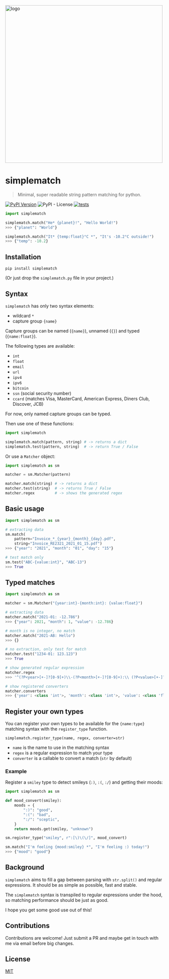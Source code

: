<img width="500" src="https://raw.githubusercontent.com/tfeldmann/simplematch/main/docs/simplematch.svg" alt="logo">

# simplematch

> Minimal, super readable string pattern matching for python.

[![PyPI Version][pypi-image]][pypi-url]
![PyPI - License](https://img.shields.io/pypi/l/simplematch)
[![tests](https://github.com/tfeldmann/simplematch/actions/workflows/tests.yml/badge.svg?branch=main)](https://github.com/tfeldmann/simplematch/actions/workflows/tests.yml)

```python
import simplematch

simplematch.match("He* {planet}!", "Hello World!")
>>> {"planet": "World"}

simplematch.match("It* {temp:float}°C *", "It's -10.2°C outside!")
>>> {"temp": -10.2}
```

## Installation

`pip install simplematch`

(Or just drop the `simplematch.py` file in your project.)

## Syntax

`simplematch` has only two syntax elements:

- wildcard `*`
- capture group `{name}`

Capture groups can be named (`{name}`), unnamed (`{}`) and typed (`{name:float}`).

The following types are available:

- `int`
- `float`
- `email`
- `url`
- `ipv4`
- `ipv6`
- `bitcoin`
- `ssn` (social security number)
- `ccard` (matches Visa, MasterCard, American Express, Diners Club, Discover, JCB)

For now, only named capture groups can be typed.

Then use one of these functions:

```python
import simplematch

simplematch.match(pattern, string) # -> returns a dict
simplematch.test(pattern, string)  # -> return True / False
```

Or use a `Matcher` object:

```python
import simplematch as sm

matcher = sm.Matcher(pattern)

matcher.match(string) # -> returns a dict
matcher.test(string)  # -> returns True / False
matcher.regex         # -> shows the generated regex
```

## Basic usage

```python
import simplematch as sm

# extracting data
sm.match(
    pattern="Invoice_*_{year}_{month}_{day}.pdf",
    string="Invoice_RE2321_2021_01_15.pdf")
>>> {"year": "2021", "month": "01", "day": "15"}

# test match only
sm.test("ABC-{value:int}", "ABC-13")
>>> True
```

## Typed matches

```python
import simplematch as sm

matcher = sm.Matcher("{year:int}-{month:int}: {value:float}")

# extracting data
matcher.match("2021-01: -12.786")
>>> {"year": 2021, "month": 1, "value": -12.786}

# month is no integer, no match
matcher.match("2021-AB: Hello")
>>> {}

# no extraction, only test for match
matcher.test("1234-01: 123.123")
>>> True

# show generated regular expression
matcher.regex
>>> '^(?P<year>[+-]?[0-9]+)\\-(?P<month>[+-]?[0-9]+):\\ (?P<value>[+-]?(?:[0-9]*[.])?[0-9]+)$'

# show registered converters
matcher.converters
>>> {'year': <class 'int'>, 'month': <class 'int'>, 'value': <class 'float'>}
```

## Register your own types

You can register your own types to be available for the `{name:type}` matching syntax
with the `register_type` function.

`simplematch.register_type(name, regex, converter=str)`

- `name` is the name to use in the matching syntax
- `regex` is a regular expression to match your type
- `converter` is a callable to convert a match (`str` by default)

### Example

Register a `smiley` type to detect smileys (`:)`, `:(`, `:/`) and getting their moods:

```python
import simplematch as sm

def mood_convert(smiley):
    moods = {
        ":)": "good",
        ":(": "bad",
        ":/": "sceptic",
    }
    return moods.get(smiley, "unknown")

sm.register_type("smiley", r":[\)\(\/]", mood_convert)

sm.match("I'm feeling {mood:smiley} *", "I'm feeling :) today!")
>>> {"mood": "good"}
```

## Background

`simplematch` aims to fill a gap between parsing with `str.split()` and regular
expressions. It should be as simple as possible, fast and stable.

The `simplematch` syntax is transpiled to regular expressions under the hood, so
matching performance should be just as good.

I hope you get some good use out of this!

## Contributions

Contributions are welcome! Just submit a PR and maybe get in touch with me via email
before big changes.

## License

[MIT](https://choosealicense.com/licenses/mit/)

<!-- Badges -->

[pypi-image]: https://img.shields.io/pypi/v/simplematch
[pypi-url]: https://pypi.org/project/simplematch/

